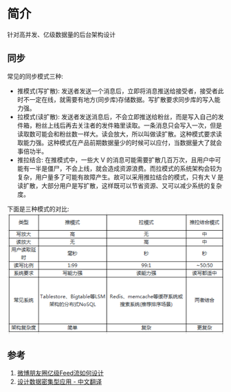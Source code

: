 # 简介
针对高并发、亿级数据量的后台架构设计

## 同步
常见的同步模式三种: 
- 推模式(写扩散): 发送者发送一个消息后，立即将消息推送给接受者，接受者此时不一定在线，就需要有地方(同步库)存储数据。写扩散要求同步库的写入能力强。
- 拉模式(读扩散): 发送者发送消息后，不会立即推送给粉丝，而是写入自己的发件箱，粉丝上线后再去关注者的发件箱里读取。一条消息只会写入一次，但是读取数可能会和粉丝数一样大。读会放大，所以叫做读扩散。这种模式要求读取能力强。这种模式在产品前期数据量少的时候可以应付，当数据量大了就会事倍功半。
- 推拉结合: 在推模式中，一些大 V 的消息可能需要扩散几百万次，且用户中可能有一半是僵尸，不会上线，就会造成资源浪费。而拉模式的系统架构会较为复杂，用户量多了可能有故障产生。故可以采用推拉结合的模式，只有大 V 是读扩散，大部分用户是写扩散，这样既可以节省资源、又可以减少系统的复杂度。

下面是三种模式的对比:
<img src="./img/sync_mode.png">

## 参考
1. [微博朋友圈亿级Feed流如何设计](https://www.phpmianshi.com/?id=30)
2. [设计数据密集型应用 - 中文翻译](https://vonng.gitbooks.io/ddia-cn/content/)
